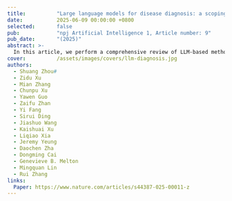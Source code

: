 ```yaml
---
title:          "Large language models for disease diagnosis: a scoping review"
date:           2025-06-09 00:00:00 +0800
selected:       false
pub:            "npj Artificial Intelligence 1, Article number: 9"
pub_date:       "(2025)"
abstract: >-
  In this article, we perform a comprehensive review of LLM-based methods for disease diagnosis. Our review examines the existing literature across various dimensions, including disease types and associated clinical specialties, clinical data, LLM techniques, and evaluation methods.
cover:          /assets/images/covers/llm-diagnosis.jpg
authors:
  - Shuang Zhou#
  - Zidu Xu
  - Mian Zhang
  - Chunpu Xu
  - Yawen Guo
  - Zaifu Zhan
  - Yi Fang
  - Sirui Ding
  - Jiashuo Wang
  - Kaishuai Xu
  - Liqiao Xia
  - Jeremy Yeung
  - Daochen Zha
  - Dongming Cai
  - Genevieve B. Melton
  - Mingquan Lin
  - Rui Zhang
links:
  Paper: https://www.nature.com/articles/s44387-025-00011-z
---
```


